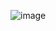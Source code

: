 ![image](https://github.com/AmanKumar6603/Aman_Kumar_Portfolio/assets/140697204/0183d045-b14f-4b8e-b739-90fb42302e1b)
